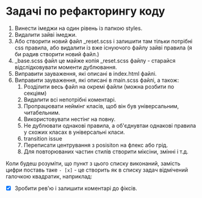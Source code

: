 # Задачі по рефакторингу коду

1. Винести імеджи на один рівень із папкою styles.
2. Видалити зайві імеджи.
3. Або створити новий файл \_reset.scss і залишити там тільки потрібні css правила, або видалити із вже існуючого файлу зайві правила (я би радив створити новий файл.)
4. \_base.scss файл це майже копія \_reset.scss файлу - старайся відслідковувати моменти дублювання.
5. Виправити зауваження, які описані в index.html файлі.
6. Виправити зауваження, які описані в main.scss файлі, а також:
   1. Розділити весь файл на окремі файли (можна розбити по секціям)
   2. Видалити всі непотрібні коментарі.
   3. Пропрацювати неймінг класів, щоб він був універсальним, читабельним.
   4. Використовувати нестінг на повну.
   5. Не дублювати однакові правила, а об'єднувтаи однакові правила у схожих класах в універсальні класи.
   6. transition issue
   7. Переписати центрування з posisiton на флекс або грід.
   8. Для повторюваних частин стилів створити міксіни, змінні і т.д.

Коли будеш розуміти, що пункт з цього списку виконаний, замість цифри поставь таке `- [x]` - це створить як в списку задач відмічений галочкою квадратик, наприклад:

- [x] Зробити рев'ю і залишити коментарі до фіксів.
